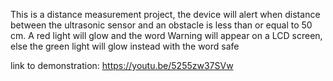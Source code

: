 This is a distance measurement project,
the device will alert when distance between the ultrasonic sensor and an obstacle is less than or equal to 50 cm.
A red light will glow and the word Warning will appear on a LCD screen, else the green light will glow instead with the word safe

link to demonstration: https://youtu.be/5255zw37SVw
